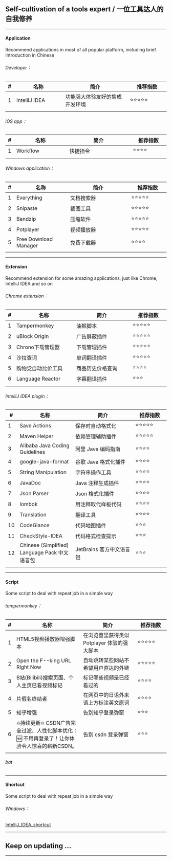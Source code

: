 ## Self-cultivation of a tools expert / 一位工具达人的自我修养

---

#### Application

Recommend applications in most of all popular platform, including brief introduction in Chinese

###### Developer：

| # | 名称 | 简介 | 推荐指数 |
|---|---|---|---|
| 1 | IntelliJ IDEA | 功能强大体验友好的集成开发环境 | ⭐⭐⭐⭐⭐ |
|   |<img width=300px/>|<img width=500px/>|<img width=200px/>|

###### iOS app：

| # | 名称 | 简介 | 推荐指数 |
|---|---|---|---|
| 1 | Workflow | 快捷指令 | ⭐⭐⭐⭐ |
|   |<img width=300px/>|<img width=500px/>|<img width=200px/>|

###### Windows application：

| # | 名称 | 简介 | 推荐指数 |
|---|---|---|---|
| 1 | Everything | 文档搜索器 | ⭐⭐⭐⭐⭐ |
| 2 | Snipaste | 截图工具 | ⭐⭐⭐⭐⭐ |
| 3 | Bandzip | 压缩软件 | ⭐⭐⭐⭐⭐ |
| 4 | Potplayer | 视频播放器 | ⭐⭐⭐⭐⭐ |
| 5 | Free Download Manager | 免费下载器 | ⭐⭐⭐⭐ |
|   |<img width=300px/>|<img width=500px/>|<img width=200px/>|

---

#### Extension

Recommend extension for some amazing applications, just like Chrome, IntelliJ IDEA and so on

###### Chrome extension：

| # | 名称 | 简介 | 推荐指数 |
|---|---|---|---|
| 1 | Tampermonkey | 油猴脚本 | ⭐⭐⭐⭐⭐ |
| 2 | uBlock Origin | 广告屏蔽插件 | ⭐⭐⭐⭐⭐ |
| 3 | Chrono下载管理器 | 下载管理插件 | ⭐⭐⭐⭐⭐ |
| 4 | 沙拉查词 | 单词翻译插件 | ⭐⭐⭐⭐⭐ |
| 5 | 购物党自动比价工具 | 商品历史价格查询 | ⭐⭐⭐⭐ |
| 6 | Language Reactor | 字幕翻译插件 | ⭐⭐⭐ |
|   |<img width=300px/>|<img width=500px/>|<img width=200px/>|

###### IntelliJ IDEA plugin：

| # | 名称 | 简介 | 推荐指数 |
|---|---|---|---|
| 1 | Save Actions | 保存时自动格式化 | ⭐⭐⭐⭐⭐ |
| 2 | Maven Helper | 依赖管理辅助插件 | ⭐⭐⭐⭐⭐ |
| 3 | Alibaba Java Coding Guidelines | 阿里 Java 编码指南 | ⭐⭐⭐⭐ |
| 4 | google-java-format | 谷歌 Java 格式化插件 | ⭐⭐⭐⭐ |
| 5 | String Manipulation | 字符串操作工具 | ⭐⭐⭐⭐ |
| 6 | JavaDoc | Java 注释生成插件 | ⭐⭐⭐⭐ |
| 7 | Json Parser | Json 格式化插件 | ⭐⭐⭐⭐ |
| 8 | lombok | 用注释取代样板代码 | ⭐⭐⭐⭐ |
| 9 | Translation | 翻译工具 | ⭐⭐⭐⭐ |
| 10| CodeGlance | 代码地图插件 | ⭐⭐⭐ |
| 11| CheckStyle-IDEA | 代码格式检查提示 | ⭐⭐⭐ |
| 12| Chinese (Simplified) Language Pack 中文语言包 | JetBrains 官方中文语言包 | ⭐⭐⭐ |
|   |<img width=300px/>|<img width=500px/>|<img width=200px/>|

---

#### Script

Some script to deal with repeat job in a simple way

###### tampermonkey：

| # | 名称 | 简介 | 推荐指数 |
|---|---|---|---|
| 1 | HTML5视频播放器增强脚本 | 在浏览器里获得类似 Potplayer 体验的强大脚本 | ⭐⭐⭐⭐⭐ |
| 2 | Open the F--king URL Right Now | 自动跳转某些网站不希望用户直达的外链 | ⭐⭐⭐⭐⭐ |
| 3 | B站(Bilibili)搜索页面、个人主页已看视频标记 | 标记哪些视频是已经看过的 | ⭐⭐⭐⭐ |
| 4 | 片假名终结者 | 在网页中的日语外来语上方标注英文原词 | ⭐⭐⭐⭐ |
| 5 | 知乎增强 | 告别知乎登录弹窗 | ⭐⭐⭐ |
| 6 | 🔥持续更新🔥 CSDN广告完全过滤、人性化脚本优化：🆕 不用再登录了！让你体验令人惊喜的崭新CSDN。 | 告别 csdn 登录弹窗 | ⭐⭐⭐ |
|   |<img width=300px/>|<img width=500px/>|<img width=200px/>|

###### bat

---

#### Shortcut

Some script to deal with repeat job in a simple way

###### Windows：

[IntelliJ_IDEA_shortcut](https://github.com/bourneo/self-cultivation-of-a-tools-expert/blob/master//Shortcut/Windows/IntelliJ_IDEA_shortcut.md)

---

## Keep on updating ...

---

